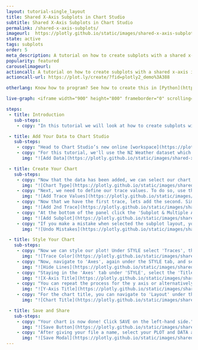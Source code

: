 ```yaml
---
layout: tutorial-single_layout
title: Shared X-Axis Subplots in Chart Studio
subtitle: Shared X-Axis Subplots in Chart Studio
permalink: /shared-x-axis-subplots/
imageurl:  https://plotly.github.io/static/images/shared-x-axis-subplots/shared-x-axis-subplots.png
state: active
tags: subplots
order: 5
meta_description: A tutorial on how to create subplots with a shared x-axis in Chart Studio.
popularity: featured
carouselimageurl:
actioncall: A tutorial on how to create subplots with a shared x-axis in Chart Studio.
actioncall-url: https://plot.ly/create/?fid=plotly2_demo%3A388

otherlang: Know how to program? See how to create this in [Python](https://plot.ly/python/#subplots) or [R](https://plot.ly/r/#subplots).

live-graph: <iframe width="900" height="800" frameborder="0" scrolling="no" src="//plot.ly/~plotly2_demo/389.embed"></iframe>

steps:
 - title: Introduction
   sub-steps:
    - copy: "In this tutorial we will look at how to create subplots with a shared x-axis."

 - title: Add Your Data to Chart Studio
   sub-steps:
    - copy: "Head to Chart Studio’s new online [workspace](https://plot.ly/create) and add your data. You have the option of typing directly in the grid, uploading your file, or entering a URL of an online dataset. Chart Studio accepts .xls, .xlsx, or .csv files. For more information on how to enter your data, see [this](http://help.plot.ly/add-data-to-the-plotly-grid/) tutorial."
    - copy: "For this tutorial, we'll use the NZ Weather dataset which can be found [here](https://raw.githubusercontent.com/plotly/datasets/master/nz_weather.csv). Simply, copy the URL from GitHub. Now, returning to the workspace select 'IMPORT' and then 'By URL'. Here, you just paste the URL from GitHub."
      img: "![Add Data](https://plotly.github.io/static/images/shared-x-axis-subplots/add-data.png)"

 - title: Create Your Chart
   sub-steps:
    - copy: "Now that the data has been added, we can select our chart types. Here, we will use a single trace for each subplot. First, we will use the default chart type, 'Time Series'."
      img: "![Chart Type](https://plotly.github.io/static/images/shared-x-axis-subplots/chart-type.png)"
    - copy: "Next, we need to define our trace values. To do so, use the dropdowns in the trace panel to select 'DATE' as the X value, 'Auckland' as the Y value, set 'Auckland' as the 'Hover Text'."
      img: "![Add Trace Values](https://plotly.github.io/static/images/shared-x-axis-subplots/add-trace-values.png)"
    - copy: "Now that we have the first trace, lets add the second. Simply, click the blue '+ Trace' button and then use the dropdowns in the new trace panel to change the Y value and 'Hover Text' value to 'Dunedin'."
      img: "![Add 2nd Trace](https://plotly.github.io/static/images/shared-x-axis-subplots/add-trace-values2.png)"
    - copy: "At the bottom of the panel click the 'Subplot & Multiple Axes' button where a selection of subplot arrangements ought to be presented. For this tutorial, select 'Stacked-Y-Axis' - also referred to as shared x-axis - and click 'Confirm'."
      img: "![Add Subplot](https://plotly.github.io/static/images/shared-x-axis-subplots/add-subplot.png)"
    - copy: "If you make a mistake when selected the subplot layout, you can simply click 'UNDO', which is situated immediately below 'Confirm'."
      img: "![Undo Mistakes](https://plotly.github.io/static/images/shared-x-axis-subplots/undo-button.png)"

 - title: Style Your Chart
   sub-steps:
    - copy: "Now we can style our plot! Under STYLE select 'Traces', then click individual at the top of the panel - this will enable you to customize each trace. Here, select the 'Dunedin' trace and then click color, which will force a color panel to appear. For the purpose of this tutorial we picked one of the preselected colors at the bottom."
      img: "![Trace Color](https://plotly.github.io/static/images/shared-x-axis-subplots/style-trace-color.png)"
    - copy: "Now, navigate to 'Axes', again under the STYLE tab, and select the 'Lines' panel. At the top of the panel click Y and then select 'Y Axis 2' from the 'Y Axes' dropdown. At the bottom of the panel, change 'Zeroline' to 'Hide'. You ought to notice that the line on the top subplot is now gone."
      img: "![Hide Lines](https://plotly.github.io/static/images/shared-x-axis-subplots/hide-lines.png)"
    - copy: "Staying in the 'Axes' tab under 'STYLE', select the 'Titles' box and then utilise the 'X' and 'Y' options and the dropdown to navigate which axis you wish to title using the textbox. First, select 'X' and enter the title in the textbox like below."
      img: "![X-Axis Title](https://plotly.github.io/static/images/shared-x-axis-subplots/title-xaxis.png)"
    - copy: "You can repeat the process for the y axis or alternatively try editing the axis title directly on the plot like below."
      img: "![Y-Axis Title](https://plotly.github.io/static/images/shared-x-axis-subplots/title-yaxis.png)"
    - copy: "For the chart title, you can navigate to 'Layout' under the STYLE tab and select 'Titles and Fonts'. Below the textbox you can select 'Edit in HTML'. Alternatively, like the axes' title, you can edit directly on the plot."
      img: "![Chart Title](https://plotly.github.io/static/images/shared-x-axis-subplots/title-chart.png)"

 - title: Save and Share
   sub-steps:
    - copy: "Your chart is now done! Click SAVE on the left-hand side."
      img: "![Save Button](https://plotly.github.io/static/images/shared-x-axis-subplots/save-button.png)"
    - copy: "After giving your file a name, select your PLOT and DATA as 'Public' or 'Private'. For more information on how sharing works, including the difference between private, public and secret sharing, visit [this](http://help.plot.ly/save-share-and-export-in-plotly/) page."
      img: "![Save Modal](https://plotly.github.io/static/images/shared-x-axis-subplots/save-modal.png)"
---
```


